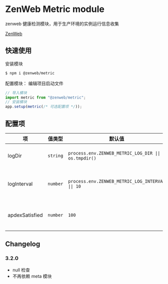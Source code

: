 # ZenWeb Metric module

zenweb 健康检测模块，用于生产环境的实例运行信息收集

[ZenWeb](https://www.npmjs.com/package/zenweb)

## 快速使用

安装模块
```bash
$ npm i @zenweb/metric
```

配置模块： 编辑项目启动文件
```ts
// 导入模块
import metric from "@zenweb/metric";
// 安装模块
app.setup(metric(/* 可选配置项 */));
```

## 配置项
| 项 | 值类型 | 默认值 | 说明 |
|----|-------|-------|-----|
| logDir | `string` | `process.env.ZENWEB_METRIC_LOG_DIR \|\| os.tmpdir()` | 日志输出目录 |
| logInterval | `number` | `process.env.ZENWEB_METRIC_LOG_INTERVAL \|\| 10` | 日志输出间隔(秒) |
| apdexSatisfied | `number` | `100` | apdex 满意值(毫秒内) |

## Changelog

### 3.2.0
- null 检查
- 不再依赖 meta 模块
